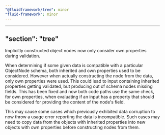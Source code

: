 ```yaml
---
"@fluidframework/tree": minor
"fluid-framework": minor
---
```

---
"section": "tree"
---
Implicitly constructed object nodes now only consider own properties during validation.

When determining if some given data is compatible with a particular ObjectNode schema, both inherited and own properties used to be considered.
However when actually constructing the node from the data, only own properties were used.
This could lead to input containing inherited properties getting validated, but producing out of schema nodes missing fields.
This has been fixed and now both code paths use the same check, for own properties, when evaluating if an input has a property that should be considered for providing the content of the node's field.

This may cause some cases which previously exhibited data corruption to now throw a usage error reporting the data is incompatible.
Such cases may need to copy data from the objects with inherited properties into new objects with own properties before constructing nodes from them.
